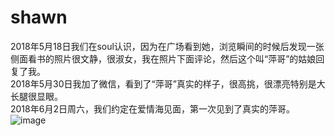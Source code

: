 # shawn
2018年5月18日我们在soul认识，因为在广场看到她，浏览瞬间的时候后发现一张侧面看书的照片很文静，很淑女，我在照片下面评论，然后这个叫“萍哥”的姑娘回复了我。 </br>
2018年5月30日我加了微信，看到了“萍哥”真实的样子，很高挑，很漂亮特别是大长腿很显眼。</br>
2018年6月2日周六，我们约定在爱情海见面，第一次见到了真实的萍哥。</br>
![image](https://github.com/shawnHsx/shawnHsx.github.io/raw/master/images/lp.jpg)


